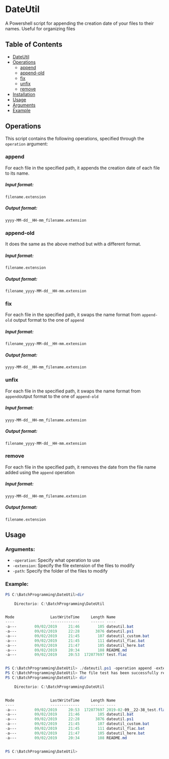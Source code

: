 # DateUtil
A Powershell script for appending the creation date of your files to their names. Useful for organizing files
## Table of Contents
- [DateUtil](#dateutil)
- [Operations](#operations)
    - [append](#append)
    - [append-old](#append-old)
    - [fix](#fix)
    - [unfix](#unfix)
    - [remove](#remove)
- [Installation](#installation)
- [Usage](#usage)
- [Arguments](#arguments)
- [Example](#example)
## Operations
This script contains the following operations, specified through the `operation` argument:
### append
For each file in the specified path, it appends the creation date of each file to its name.

##### Input format:
`filename.extension`
##### Output format:
`yyyy-MM-dd__HH-mm_filename.extension`

### append-old
It does the same as the above method but with a different format.
##### Input format:
`filename.extension`
##### Output format:
`filename_yyyy-MM-dd__HH-mm.extension`

### fix
For each file in the specified path, it swaps the name format from `append-old` output format to the one of `append`
##### Input format:
`filename_yyyy-MM-dd__HH-mm.extension`
##### Output format:
`yyyy-MM-dd__HH-mm_filename.extension`
### unfix
For each file in the specified path, it swaps the name format from `append`output format to the one of `append-old` 
##### Input format:
`yyyy-MM-dd__HH-mm_filename.extension`
##### Output format:
`filename_yyyy-MM-dd__HH-mm.extension`
### remove
For each file in the specified path, it removes the date from the file name added using the `append` operation
##### Input format:
`yyyy-MM-dd__HH-mm_filename.extension`
##### Output format:
`filename.extension`


## Usage
### Arguments:
* `-operation`: Specify what operation to use
* `-extension`: Specify the file extension of the files to modify
* `-path`: Specify the folder of the files to modify
### Example:


```powershell
PS C:\BatchProgramming\DateUtil>dir

    Directorio: C:\BatchProgramming\DateUtil


Mode                LastWriteTime     Length Name
----                -------------     ------ ----
-a---        09/02/2019     21:46        105 dateutil.bat
-a---        09/02/2019     22:28       3876 dateutil.ps1
-a---        09/02/2019     21:45        107 dateutil_custom.bat
-a---        09/02/2019     21:45        111 dateutil_flac.bat
-a---        09/02/2019     21:47        105 dateutil_here.bat
-a---        09/02/2019     20:34        108 README.md
-a---        09/02/2019     20:53  172077697 test.flac


PS C:\BatchProgramming\DateUtil> ./dateutil.ps1 -operation append -extension flac -path ./
PS C:\BatchProgramming\DateUtil> The file test has been successfully renamed
PS C:\BatchProgramming\DateUtil> dir

    Directorio: C:\BatchProgramming\DateUtil


Mode                LastWriteTime     Length Name
----                -------------     ------ ----
-a---        09/02/2019     20:53  172077697 2019-02-09__22-38_test.flac
-a---        09/02/2019     21:46        105 dateutil.bat
-a---        09/02/2019     22:28       3876 dateutil.ps1
-a---        09/02/2019     21:45        107 dateutil_custom.bat
-a---        09/02/2019     21:45        111 dateutil_flac.bat
-a---        09/02/2019     21:47        105 dateutil_here.bat
-a---        09/02/2019     20:34        108 README.md


PS C:\BatchProgramming\DateUtil>
```